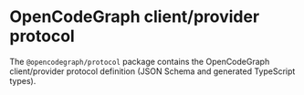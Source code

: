 # OpenCodeGraph client/provider protocol

The `@opencodegraph/protocol` package contains the OpenCodeGraph client/provider protocol definition (JSON Schema and generated TypeScript types).
